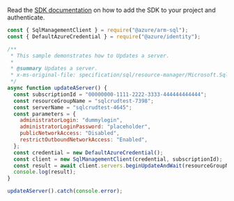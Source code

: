 Read the [SDK documentation](https://github.com/Azure/azure-sdk-for-js/blob/%40azure%2Farm-sql_9.0.1/sdk/sql/arm-sql/README.md) on how to add the SDK to your project and authenticate.

```javascript
const { SqlManagementClient } = require("@azure/arm-sql");
const { DefaultAzureCredential } = require("@azure/identity");

/**
 * This sample demonstrates how to Updates a server.
 *
 * @summary Updates a server.
 * x-ms-original-file: specification/sql/resource-manager/Microsoft.Sql/preview/2021-02-01-preview/examples/ServerUpdate.json
 */
async function updateAServer() {
  const subscriptionId = "00000000-1111-2222-3333-444444444444";
  const resourceGroupName = "sqlcrudtest-7398";
  const serverName = "sqlcrudtest-4645";
  const parameters = {
    administratorLogin: "dummylogin",
    administratorLoginPassword: "placeholder",
    publicNetworkAccess: "Disabled",
    restrictOutboundNetworkAccess: "Enabled",
  };
  const credential = new DefaultAzureCredential();
  const client = new SqlManagementClient(credential, subscriptionId);
  const result = await client.servers.beginUpdateAndWait(resourceGroupName, serverName, parameters);
  console.log(result);
}

updateAServer().catch(console.error);
```
